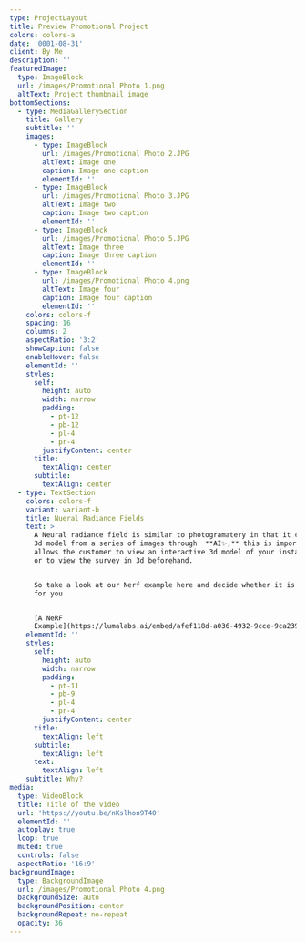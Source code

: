 ```yaml
---
type: ProjectLayout
title: Preview Promotional Project
colors: colors-a
date: '0001-08-31'
client: By Me
description: ''
featuredImage:
  type: ImageBlock
  url: /images/Promotional Photo 1.png
  altText: Project thumbnail image
bottomSections:
  - type: MediaGallerySection
    title: Gallery
    subtitle: ''
    images:
      - type: ImageBlock
        url: /images/Promotional Photo 2.JPG
        altText: Image one
        caption: Image one caption
        elementId: ''
      - type: ImageBlock
        url: /images/Promotional Photo 3.JPG
        altText: Image two
        caption: Image two caption
        elementId: ''
      - type: ImageBlock
        url: /images/Promotional Photo 5.JPG
        altText: Image three
        caption: Image three caption
        elementId: ''
      - type: ImageBlock
        url: /images/Promotional Photo 4.png
        altText: Image four
        caption: Image four caption
        elementId: ''
    colors: colors-f
    spacing: 16
    columns: 2
    aspectRatio: '3:2'
    showCaption: false
    enableHover: false
    elementId: ''
    styles:
      self:
        height: auto
        width: narrow
        padding:
          - pt-12
          - pb-12
          - pl-4
          - pr-4
        justifyContent: center
      title:
        textAlign: center
      subtitle:
        textAlign: center
  - type: TextSection
    colors: colors-f
    variant: variant-b
    title: Nueral Radiance Fields
    text: >
      A Neural radiance field is similar to photogramatery in that it creates a
      3d model from a series of images through  **AI✨,** this is important as it
      allows the customer to view an interactive 3d model of your installation,
      or to view the survey in 3d beforehand.


      So take a look at our Nerf example here and decide whether it is the right
      for you


      [A NeRF
      Example](https://lumalabs.ai/embed/afef118d-a036-4932-9cce-9ca239038b67?mode=sparkles&background=%23ffffff&color=%23000000&showTitle=true&loadBg=true&logoPosition=bottom-left&infoPosition=bottom-right&cinematicVideo=undefined&showMenu=false)
    elementId: ''
    styles:
      self:
        height: auto
        width: narrow
        padding:
          - pt-11
          - pb-9
          - pl-4
          - pr-4
        justifyContent: center
      title:
        textAlign: left
      subtitle:
        textAlign: left
      text:
        textAlign: left
    subtitle: Why?
media:
  type: VideoBlock
  title: Title of the video
  url: 'https://youtu.be/nKslhon9T40'
  elementId: ''
  autoplay: true
  loop: true
  muted: true
  controls: false
  aspectRatio: '16:9'
backgroundImage:
  type: BackgroundImage
  url: /images/Promotional Photo 4.png
  backgroundSize: auto
  backgroundPosition: center
  backgroundRepeat: no-repeat
  opacity: 36
---
```


